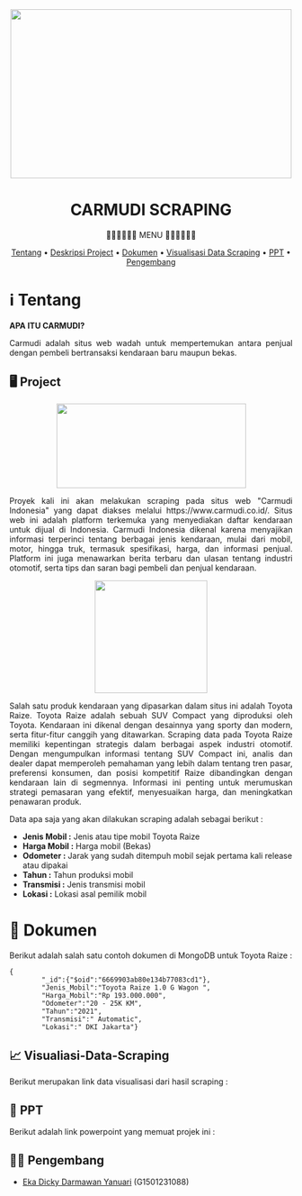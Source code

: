 
<div align="center">

<img src="https://github.com/ekadicky/Project-Scraping-Efootball-Using-R/assets/142238683/3d358657-7a04-4c29-b2bb-2fa24bc2afe7" width="500" height="300">



# CARMUDI SCRAPING

<p align="center">
    
🚙🚗🚙🚗🚙🚗 MENU 🚙🚗🚙🚗🚙🚗

</p>

[Tentang](#newspaper-Tentang)
•
[Deskripsi Project](#open_book-Project)
•
[Dokumen](#books-Dokumen)
•
[Visualisasi Data Scraping](#bar_chart-visualisasi-data-scraping)
•
[PPT](#computer-PPT)
•
[Pengembang](#panda_face-Pengembang)


</div>

# ℹ️ Tentang

**APA ITU CARMUDI?**

<p align="justify">
Carmudi adalah situs web wadah untuk mempertemukan antara penjual dengan pembeli bertransaksi kendaraan baru maupun bekas.
</p>


## 🖥️ Project 

<div align="center">

<img src="https://github.com/ekadicky/Project-Scraping-Efootball-Using-R/assets/142238683/0676924c-5d84-4cdc-889d-a282521e4edb" width="337" height="150">



</p>

<p align="justify">
Proyek kali ini akan melakukan scraping pada situs web "Carmudi Indonesia" yang dapat diakses melalui https://www.carmudi.co.id/. Situs web ini adalah platform terkemuka yang menyediakan daftar kendaraan untuk dijual di Indonesia. Carmudi Indonesia dikenal karena menyajikan informasi terperinci tentang berbagai jenis kendaraan, mulai dari mobil, motor, hingga truk, termasuk spesifikasi, harga, dan informasi penjual. Platform ini juga menawarkan berita terbaru dan ulasan tentang industri otomotif, serta tips dan saran bagi pembeli dan penjual kendaraan.

</p>

<img src="https://github.com/ekadicky/Project-Scraping-Efootball-Using-R/assets/142238683/1acef8b5-8326-4ed1-81d5-15e767ed8f99" width="200" height="200">

</p>

<p align="justify">
Salah satu produk kendaraan yang dipasarkan dalam situs ini adalah Toyota Raize. Toyota Raize adalah sebuah SUV Compact yang diproduksi oleh Toyota. Kendaraan ini dikenal dengan desainnya yang sporty dan modern, serta fitur-fitur canggih yang ditawarkan. Scraping data pada Toyota Raize memiliki kepentingan strategis dalam berbagai aspek industri otomotif. Dengan mengumpulkan informasi tentang SUV Compact ini, analis dan dealer dapat memperoleh pemahaman yang lebih dalam tentang tren pasar, preferensi konsumen, dan posisi kompetitif Raize dibandingkan dengan kendaraan lain di segmennya. Informasi ini penting untuk merumuskan strategi pemasaran yang efektif, menyesuaikan harga, dan meningkatkan penawaran produk.
</p>

</div>

<p align="justify">
Data apa saja yang akan dilakukan scraping adalah sebagai berikut :
 </p>

 <p align="justify">
      
+ **Jenis Mobil :** Jenis atau tipe mobil Toyota Raize
+ **Harga Mobil :** Harga mobil (Bekas)
+ **Odometer :** Jarak yang sudah ditempuh mobil sejak pertama kali release atau dipakai
+ **Tahun :** Tahun produksi mobil
+ **Transmisi :** Jenis transmisi mobil
+ **Lokasi :** Lokasi asal pemilik mobil
</p>


# 📔 Dokumen
Berikut adalah salah satu contoh dokumen di MongoDB untuk Toyota Raize :
```mongodb
{
        "_id":{"$oid":"6669903ab80e134b77083cd1"},
        "Jenis_Mobil":"Toyota Raize 1.0 G Wagon ",
        "Harga_Mobil":"Rp 193.000.000",
        "Odometer":"20 - 25K KM",
        "Tahun":"2021",
        "Transmisi":" Automatic",
        "Lokasi":" DKI Jakarta"}
```

## 📈 Visualiasi-Data-Scraping
Berikut merupakan link data visualisasi dari hasil scraping : 


## 📖 PPT
Berikut adalah link powerpoint yang memuat projek ini :



## 👷‍♂️ Pengembang
+ [Eka Dicky Darmawan Yanuari](https://github.com/ekadicky/) (G1501231088)
